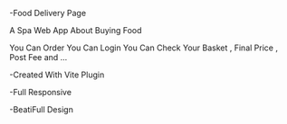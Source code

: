 -Food Delivery Page

A Spa Web App About Buying Food 

You Can Order
You Can Login 
You Can Check Your Basket , Final Price , Post Fee and ...


-Created With Vite Plugin


-Full Responsive


-BeatiFull Design
